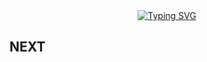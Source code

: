 <div align="center">
  <a href="https://git.io/typing-svg"><img src="https://readme-typing-svg.herokuapp.com?font=Pixelify+Sans&size=50&color=15164D&center=true&vCenter=true&multiline=true&repeat=false&width=600&height=200&lines=
                                        Hi!+I'm+Alberto;Back+End+Developer;Welcome+to+my+profile!" alt="Typing SVG" /></a>
</div>

## NEXT
<!--
**albertoabro/albertoabro** is a ✨ _special_ ✨ repository because its `README.md` (this file) appears on your GitHub profile.

Here are some ideas to get you started:

- 🔭 I’m currently working on ...
- 🌱 I’m currently learning ...
- 👯 I’m looking to collaborate on ...
- 🤔 I’m looking for help with ...
- 💬 Ask me about ...
- 📫 How to reach me: ...
- 😄 Pronouns: ...
- ⚡ Fun fact: ...
-->

